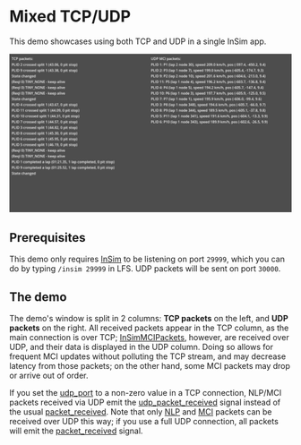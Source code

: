 # Mixed TCP/UDP

This demo showcases using both TCP and UDP in a single InSim app.

![Mixed TCP/UDP](./mixed_tcp_udp.jpg)

## Prerequisites

This demo only requires [InSim](/guides/getting_started/insim.md) to be listening on port `29999`,
which you can do by typing `/insim 29999` in LFS. UDP packets will be sent on port `30000`.

## The demo

The demo's window is split in 2 columns: **TCP packets** on the left, and **UDP packets**
on the right. All received packets appear in the TCP column, as the main connection
is over TCP; [InSimMCIPackets](/class_ref/InSimMCIPacket.mdx), however, are received over
UDP, and their data is displayed in the UDP column. Doing so allows for frequent MCI updates
without polluting the TCP stream, and may decrease latency from those packets; on the other hand,
some MCI packets may drop or arrive out of order.

If you set the
[udp_port](/class_ref/InSimInitializationData.mdx#class_InSimInitializationData_property_udp_port)
to a non-zero value in a TCP connection, NLP/MCI packets received via UDP emit the
[udp_packet_received](/class_ref/InSim.mdx#class_InSim_signal_udp_packet_received) signal
instead of the usual [packet_received](/class_ref/InSim.mdx#class_InSim_signal_packet_received).
Note that only [NLP](/class_ref/InSimNLPPacket.mdx) and [MCI](/class_ref/InSimMCIPacket.mdx)
packets can be received over UDP this way; if you use a full UDP connection, all packets will emit
the [packet_received](/class_ref/InSim.mdx#class_InSim_signal_packet_received) signal.

